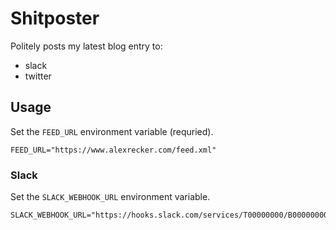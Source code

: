 # Shitposter

Politely posts my latest blog entry to:

- slack
- twitter

## Usage

Set the `FEED_URL` environment variable (requried).

    FEED_URL="https://www.alexrecker.com/feed.xml"

### Slack

Set the `SLACK_WEBHOOK_URL` environment variable.

    SLACK_WEBHOOK_URL="https://hooks.slack.com/services/T00000000/B00000000/XXXXXXXXXXXXXXXXXXXXXXXX"
